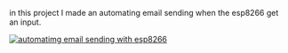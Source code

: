 in this project I made an automating email sending when the esp8266 get an input.



[![automatimg email sending with esp8266](https://img.youtube.com/vi/YZEXVU-wQ1Y/0.jpg)](https://www.youtube.com/watch?v=YZEXVU-wQ1Y)

